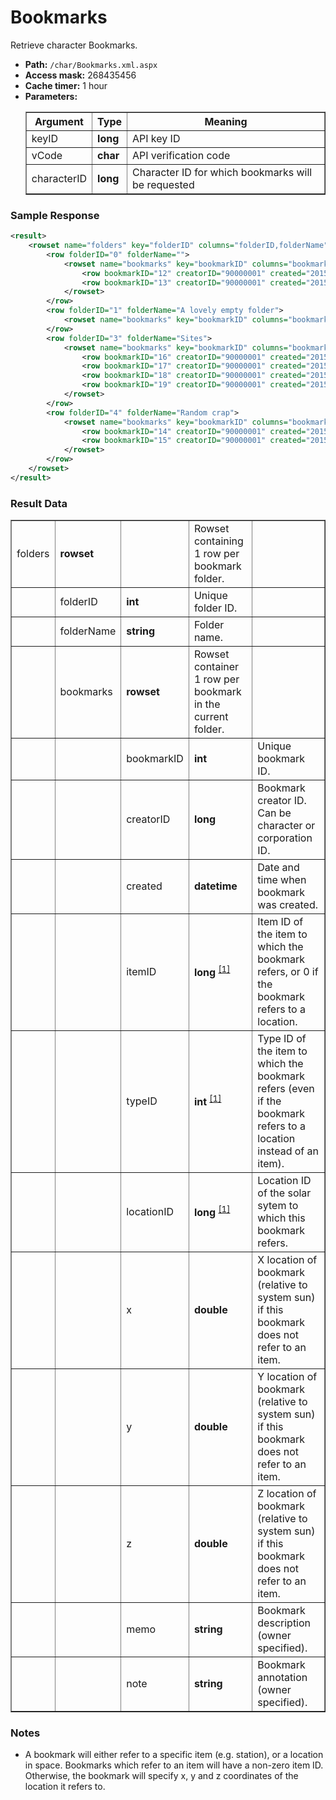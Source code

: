 # Bookmarks
Retrieve character Bookmarks.

* __Path:__ ``/char/Bookmarks.xml.aspx``
* __Access mask:__ 268435456
* __Cache timer:__ 1 hour
* __Parameters:__
    <table border="1">
        <tbody>
            <tr>
                <th>Argument</th>
                <th>Type</th>
                <th>Meaning</th>
            </tr>
            <tr>
                <td>keyID</td>
                <td><strong>long</strong></td>
                <td>API key ID</td>
            </tr>
            <tr>
                <td>vCode</td>
                <td><strong>char</strong></td>
                <td>API verification code</td>
            </tr>
            <tr>
                <td>characterID</td>
                <td><strong>long</strong></td>
                <td>Character ID for which bookmarks will be requested</td>
            </tr>
        </tbody>
    </table>

### Sample Response

```xml
<result>
    <rowset name="folders" key="folderID" columns="folderID,folderName">
        <row folderID="0" folderName="">
            <rowset name="bookmarks" key="bookmarkID" columns="bookmarkID,creatorID,created,itemID,typeID,locationID,x,y,z,memo,note">
                <row bookmarkID="12" creatorID="90000001" created="2015-07-08 21:34:14" itemID="60014689" typeID="57" locationID="30004971" x="0" y="0" z="0" memo="Home Station" note="Our base of residence" />
                <row bookmarkID="13" creatorID="90000001" created="2015-07-08 21:35:07" itemID="40314792" typeID="8" locationID="30004971" x="0" y="0" z="0" memo="Sun" note="" />
            </rowset>
        </row>
        <row folderID="1" folderName="A lovely empty folder">
            <rowset name="bookmarks" key="bookmarkID" columns="bookmarkID,creatorID,created,itemID,typeID,locationID,x,y,z,memo,note" />
        </row>
        <row folderID="3" folderName="Sites">
            <rowset name="bookmarks" key="bookmarkID" columns="bookmarkID,creatorID,created,itemID,typeID,locationID,x,y,z,memo,note">
                <row bookmarkID="16" creatorID="90000001" created="2015-07-08 21:37:12" itemID="40314827" typeID="15" locationID="30004971" x="0" y="0" z="0" memo="Duripant VII - Asteroid Belt 2 ( Asteroid Belt )" note="" />
                <row bookmarkID="17" creatorID="90000001" created="2015-07-08 21:37:22" itemID="40314829" typeID="15" locationID="30004971" x="0" y="0" z="0" memo="Duripant VII - Asteroid Belt 3 ( Asteroid Belt )" note="" />
                <row bookmarkID="18" creatorID="90000001" created="2015-07-08 21:37:29" itemID="40314794" typeID="15" locationID="30004971" x="0" y="0" z="0" memo="Duripant I - Asteroid Belt 1 ( Asteroid Belt )" note="" />
                <row bookmarkID="19" creatorID="90000001" created="2015-07-08 21:37:39" itemID="40314811" typeID="15" locationID="30004971" x="0" y="0" z="0" memo="Duripant VII - Asteroid Belt 1 ( Asteroid Belt )" note="" />
            </rowset>
        </row>
        <row folderID="4" folderName="Random crap">
            <rowset name="bookmarks" key="bookmarkID" columns="bookmarkID,creatorID,created,itemID,typeID,locationID,x,y,z,memo,note">
                <row bookmarkID="14" creatorID="90000001" created="2015-07-08 21:36:08" itemID="0" typeID="5" locationID="30004971" x="-373405654941.733" y="42718621667.0746" z="-1415023302173.46" memo="spot in Duripant solar system" note="" />
                <row bookmarkID="15" creatorID="90000001" created="2015-07-08 21:36:46" itemID="0" typeID="5" locationID="30004971" x="-373405652840.03" y="42718623812.4957" z="-1415023308332.07" memo="spot in Duripant solar system" note="" />
            </rowset>
        </row>
    </rowset>
</result>
```

### Result Data

<table border="1">
    <tbody>
        <tr>
            <td>folders</td>
            <td><strong>rowset</strong></td>
            <td></td>
            <td>Rowset containing 1 row per bookmark folder.</td>
            <td></td>
        </tr>
        <tr>
            <td></td>
            <td>folderID</td>
            <td><strong>int</strong></td>
            <td>Unique folder ID.</td>
            <td></td>
        </tr>
        <tr>
            <td></td>
            <td>folderName</td>
            <td><strong>string</strong></td>
            <td>Folder name.</td>
            <td></td>
        </tr>
        <tr>
            <td></td>
            <td>bookmarks</td>
            <td><strong>rowset</strong></td>
            <td>Rowset container 1 row per bookmark in the current folder.</td>
            <td></td>
        </tr>
        <tr>
            <td></td>
            <td></td>
            <td>bookmarkID</td>
            <td nowrap><strong>int</strong></td>
            <td>Unique bookmark ID.</td>
        </tr>
        <tr>
            <td></td>
            <td></td>
            <td>creatorID</td>
            <td nowrap><strong>long</strong></td>
            <td>Bookmark creator ID. Can be character or corporation ID.</td>
        </tr>
        <tr>
            <td></td>
            <td></td>
            <td>created</td>
            <td nowrap><strong>datetime</strong></td>
            <td>Date and time when bookmark was created.</td>
        </tr>
        <tr>
            <td></td>
            <td></td>
            <td>itemID</td>
            <td nowrap>
                <strong>long</strong>
                <sup>
                <a href="../../sde/mssql/mssql_invItems.html#itemID" title="invItems.itemID">[1]</a>
                </sup>
            </td>
            <td>Item ID of the item to which the bookmark refers, or 0 if the bookmark refers to a location.</td>
        </tr>
        <tr>
            <td></td>
            <td></td>
            <td>typeID</td>
            <td nowrap>
                <strong>int</strong>
                <sup>
                <a href="../../sde/yaml/yaml_typeIDs.html#typeID">[1]</a>
                </sup>
            </td>
            <td>Type ID of the item to which the bookmark refers (even if the bookmark refers to a location instead of an item).</td>
        </tr>
        <tr>
            <td></td>
            <td></td>
            <td>locationID</td>
            <td nowrap>
                <strong>long</strong>
                <sup>
                <a href="../../sde/sqlite/sqlite_mapSolarSystems.html#locationID">[1]</a>
                </sup>
            </td>
            <td>Location ID of the solar sytem to which this bookmark refers.</td>
        </tr>
        <tr>
            <td></td>
            <td></td>
            <td>x</td>
            <td nowrap><strong>double</strong></td>
            <td>X location of bookmark (relative to system sun) if this bookmark does not refer to an item.</td>
        </tr>
        <tr>
            <td></td>
            <td></td>
            <td>y</td>
            <td nowrap><strong>double</strong></td>
            <td>Y location of bookmark (relative to system sun) if this bookmark does not refer to an item.</td>
        </tr>
        <tr>
            <td></td>
            <td></td>
            <td>z</td>
            <td nowrap><strong>double</strong></td>
            <td>Z location of bookmark (relative to system sun) if this bookmark does not refer to an item.</td>
        </tr>
        <tr>
            <td></td>
            <td></td>
            <td>memo</td>
            <td nowrap><strong>string</strong></td>
            <td>Bookmark description (owner specified).</td>
        </tr>
        <tr>
            <td></td>
            <td></td>
            <td>note</td>
            <td nowrap><strong>string</strong></td>
            <td>Bookmark annotation (owner specified).</td>
        </tr>
    </tbody>
</table>

### Notes

* A bookmark will either refer to a specific item (e.g. station), or a location in space.  Bookmarks which refer to an item will have a non-zero
item ID.  Otherwise, the bookmark will specify x, y and z coordinates of the location it refers to.


